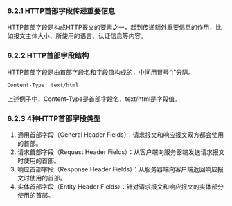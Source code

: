 ### 6.2.1 HTTP首部字段传递重要信息
HTTP首部字段是构成HTTP报文的要素之一，起到传递额外重要信息的作用，比如报文主体大小、所使用的语言、认证信息等内容。

### 6.2.2 HTTP首部字段结构
HTTP首部字段是由首部字段名和字段值构成的，中间用冒号“:”分隔。
```
Content-Type: text/html
```
上述例子中，Content-Type是首部字段名，text/html是字段值。

### 6.2.3 4种HTTP首部字段类型
1. 通用首部字段（General Header Fields）：请求报文和响应报文双方都会使用的首部。
2. 请求首部字段（Request Header Fields）：从客户端向服务器端发送请求报文时使用的首部。
3. 响应首部字段（Response Header Fields）：从服务器端向客户端返回响应报文时使用的首部。
4. 实体首部字段（Entity Header Fields）：针对请求报文和响应报文的实体部分使用的首部。
